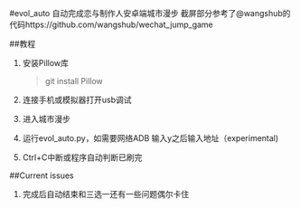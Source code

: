 #evol_auto
自动完成恋与制作人安卓端城市漫步
  截屏部分参考了@wangshub的代码https://github.com/wangshub/wechat_jump_game

##教程
1. 安装Pillow库
	 > git install Pillow

2. 连接手机或模拟器打开usb调试 

3. 进入城市漫步

4. 运行evol_auto.py，如需要网络ADB 输入y之后输入地址（experimental)

5. Ctrl+C中断或程序自动判断已刷完 

##Current issues
1.  完成后自动结束和三选一还有一些问题偶尔卡住

